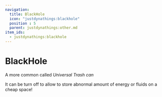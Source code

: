 ```yaml
---
navigation:
  title: BlackHole
  icon: "justdynathings:blackhole"
  position : 5
  parent: justdynathings:other.md
item_ids:
  - justdynathings:blackhole
---
```


# BlackHole

A more common called *Universal Trash can*

It can be turn off to allow to store abnormal amount of energy or fluids on a cheap space!

<BlockImage id="justdynathings:blackhole" scale="4.0"/>

<Recipe id="justdynathings:blackhole" />